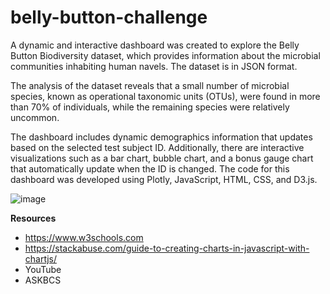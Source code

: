 # belly-button-challenge

A dynamic and interactive dashboard was created to explore the Belly Button Biodiversity dataset, which provides information about the microbial communities inhabiting human navels. The dataset is in JSON format.

The analysis of the dataset reveals that a small number of microbial species, known as operational taxonomic units (OTUs), were found in more than 70% of individuals, while the remaining species were relatively uncommon.

The dashboard includes dynamic demographics information that updates based on the selected test subject ID. Additionally, there are interactive visualizations such as a bar chart, bubble chart, and a bonus gauge chart that automatically update when the ID is changed. The code for this dashboard was developed using Plotly, JavaScript, HTML, CSS, and D3.js.

![image](https://github.com/Anuja-y/belly-button-challenge/assets/126873540/5c424c8c-db09-4a65-b6ae-dd28e0a8e164)

**Resources**
* https://www.w3schools.com
* https://stackabuse.com/guide-to-creating-charts-in-javascript-with-chartjs/
* YouTube
* ASKBCS
